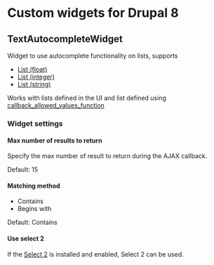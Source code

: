# Custom widgets for Drupal 8

## TextAutocompleteWidget

Widget to use autocomplete functionality on lists, supports

- [List (float)](https://api.drupal.org/api/drupal/core%21modules%21options%21src%21Plugin%21Field%21FieldType%21ListFloatItem.php/9.0.x)
- [List (integer)](https://api.drupal.org/api/drupal/core%21modules%21options%21src%21Plugin%21Field%21FieldType%21ListIntegerItem.php/9.0.x)
- [List (string)](https://api.drupal.org/api/drupal/core%21modules%21options%21src%21Plugin%21Field%21FieldType%21ListStringItem.php/9.0.x)

Works with lists defined in the UI and list defined using [callback_allowed_values_function](https://api.drupal.org/api/drupal/core%21modules%21options%21options.api.php/function/callback_allowed_values_function/9.0.x)

### Widget settings

#### Max number of results to return

Specify the max number of result to return during the AJAX callback.

Default: 15

#### Matching method

- Contains
- Begins with

Default: Contains

#### Use select 2

If the [Select 2](https://www.drupal.org/project/select2) is installed and enabled, Select 2 can be used.


